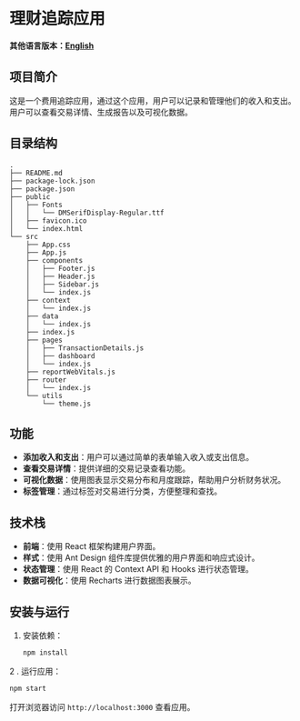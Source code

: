 # 理财追踪应用

**其他语言版本：[English](README.md)**

## 项目简介

这是一个费用追踪应用，通过这个应用，用户可以记录和管理他们的收入和支出。用户可以查看交易详情、生成报告以及可视化数据。

## 目录结构

```
.
├── README.md
├── package-lock.json
├── package.json
├── public
│   ├── Fonts
│   │   └── DMSerifDisplay-Regular.ttf
│   ├── favicon.ico
│   └── index.html
└── src
    ├── App.css
    ├── App.js
    ├── components
    │   ├── Footer.js
    │   ├── Header.js
    │   ├── Sidebar.js
    │   └── index.js
    ├── context
    │   └── index.js
    ├── data
    │   └── index.js
    ├── index.js
    ├── pages
    │   ├── TransactionDetails.js
    │   ├── dashboard
    │   └── index.js
    ├── reportWebVitals.js
    ├── router
    │   └── index.js
    └── utils
        └── theme.js
```

## 功能

- **添加收入和支出**：用户可以通过简单的表单输入收入或支出信息。
- **查看交易详情**：提供详细的交易记录查看功能。
- **可视化数据**：使用图表显示交易分布和月度跟踪，帮助用户分析财务状况。
- **标签管理**：通过标签对交易进行分类，方便整理和查找。

## 技术栈

- **前端**：使用 React 框架构建用户界面。
- **样式**：使用 Ant Design 组件库提供优雅的用户界面和响应式设计。
- **状态管理**：使用 React 的 Context API 和 Hooks 进行状态管理。
- **数据可视化**：使用 Recharts 进行数据图表展示。

## 安装与运行

1. 安装依赖：

   ```bash
   npm install
   ```

2
. 运行应用：

```bash
npm start
```

打开浏览器访问 `http://localhost:3000` 查看应用。
